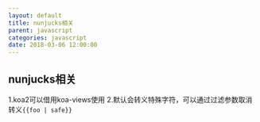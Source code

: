 ```yaml
---
layout: default
title: nunjucks相关
parent: javascript
categories: javascript
date: 2018-03-06 12:00:00
---
```


## nunjucks相关
1.koa2可以借用koa-views使用
2.默认会转义特殊字符，可以通过过滤参数取消转义`{{foo | safe}}`